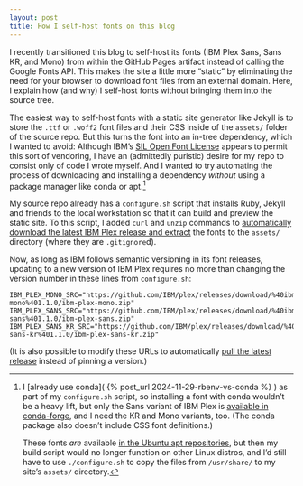 ```yaml
---
layout: post
title: How I self-host fonts on this blog
---
```


I recently transitioned this blog to self-host its fonts (IBM Plex Sans, Sans
KR, and Mono) from within the GitHub Pages artifact instead of calling the
Google Fonts API. This makes the site a little more “static” by eliminating the
need for your browser to download font files from an external domain. Here, I
explain how (and why) I self-host fonts without bringing them into the source
tree.<!--more-->

The easiest way to self-host fonts with a static site generator like Jekyll is
to store the `.ttf` or `.woff2` font files and their CSS inside of the `assets/`
folder of the source repo. But this turns the font into an in-tree dependency,
which I wanted to avoid: Although IBM’s
[SIL Open Font License](https://github.com/IBM/plex/blob/4b8acbebe10a52a14d3a80b3f95cc9ff0ec9b39b/LICENSE.txt)
appears to permit this sort of vendoring, I have an (admittedly puristic) desire
for my repo to consist only of code I wrote myself. And I wanted to try
automating the process of downloading and installing a dependency *without*
using a package manager like conda or apt.[^packagemanager]

My source repo already has a `configure.sh` script that installs Ruby, Jekyll
and friends to the local workstation so that it can build and preview the static
site. To this script, I added `curl` and `unzip` commands to
[automatically download the latest IBM Plex release and extract](https://github.com/maxkapur/maxkapur.github.io/blob/f6521d7800c2e8a3111de226767e808f97f50572/configure.sh#L99-L132)
the fonts to the `assets/` directory (where they are `.gitignore`d).

Now, as long as IBM follows semantic versioning in its font releases, updating
to a new version of IBM Plex requires no more than changing the version number
in these lines from `configure.sh`:

```text
IBM_PLEX_MONO_SRC="https://github.com/IBM/plex/releases/download/%40ibm%2Fplex-mono%401.1.0/ibm-plex-mono.zip"
IBM_PLEX_SANS_SRC="https://github.com/IBM/plex/releases/download/%40ibm%2Fplex-sans%401.1.0/ibm-plex-sans.zip"
IBM_PLEX_SANS_KR_SRC="https://github.com/IBM/plex/releases/download/%40ibm%2Fplex-sans-kr%401.1.0/ibm-plex-sans-kr.zip"
```

(It is also possible to modify these URLs to automatically
[pull the latest release](https://docs.github.com/en/repositories/releasing-projects-on-github/linking-to-releases)
instead of pinning a version.)

[^packagemanager]: I [already use conda]( {% post_url 2024-11-29-rbenv-vs-conda %} ) as part
    of my `configure.sh` script, so installing a font with conda wouldn’t be a
    heavy lift, but only the Sans variant of IBM Plex is
    [available in conda-forge](https://anaconda.org/conda-forge/font-ttf-ibm-plex-sans),
    and I need the KR and Mono variants, too. (The conda package also doesn’t
    include CSS font definitions.)

    These fonts *are* available
    [in the Ubuntu apt repositories](https://packages.ubuntu.com/oracular/all/fonts-ibm-plex/filelist),
    but then my build script would no longer function on other Linux distros,
    and I’d still have to use `./configure.sh` to copy the files from
    `/usr/share/` to my site’s `assets/` directory.
